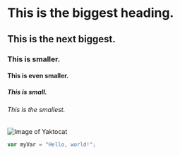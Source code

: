 # This is the biggest heading.
## This is the next biggest.
### This is smaller.
#### This is even smaller.
##### This is small.
###### This is the smallest.
![Image of Yaktocat](https://octodex.github.com/images/yaktocat.png)
``` javascript
var myVar = "Hello, world!";
```
